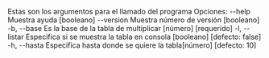 Estas son los argumentos para el llamado del programa
Opciones:
      --help     Muestra ayuda                                        [booleano]
      --version  Muestra número de versión                            [booleano]
  -b, --base     Es la base de la tabla de multiplicar      [número] [requerido]
  -l, --listar   Especifica si se muestra la tabla en consola
                                                     [booleano] [defecto: false]
  -h, --hasta    Especifica hasta donde se quiere la tabla[número] [defecto: 10]